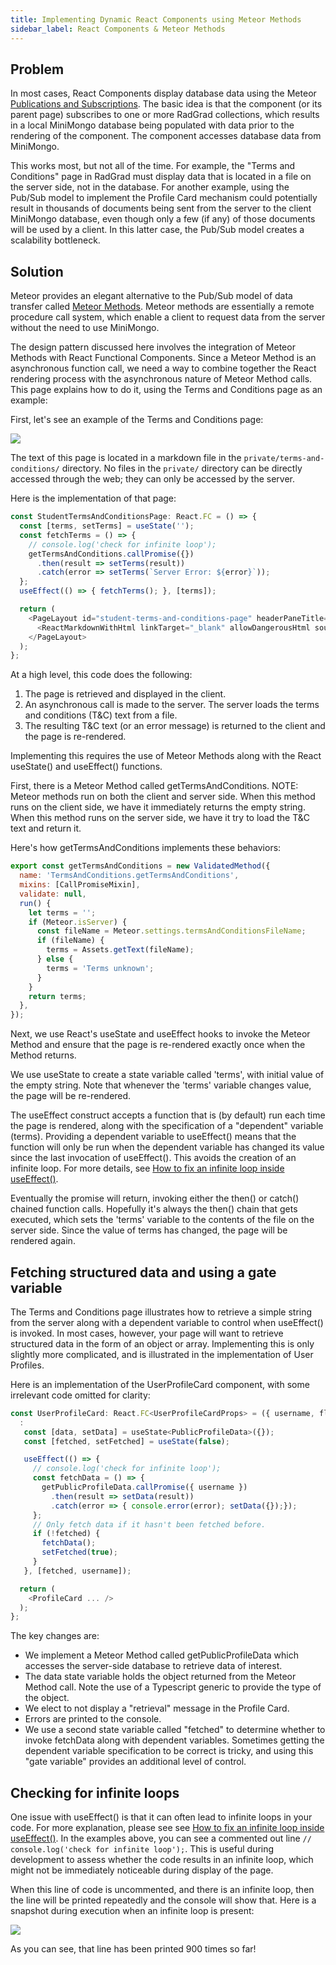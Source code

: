 ```yaml
---
title: Implementing Dynamic React Components using Meteor Methods
sidebar_label: React Components & Meteor Methods
---
```


## Problem

In most cases, React Components display database data using the Meteor [Publications and Subscriptions](https://guide.meteor.com/data-loading.html). The basic idea is that the component (or its parent page) subscribes to one or more RadGrad collections, which results in a local MiniMongo database being populated with data prior to the rendering of the component. The component accesses database data from MiniMongo.

This works most, but not all of the time.  For example, the "Terms and Conditions" page in RadGrad must display data that is located in a file on the server side, not in the database.  For another example, using the Pub/Sub model to implement the Profile Card mechanism could potentially result in thousands of documents being sent from the server to the client MiniMongo database, even though only a few (if any) of those documents will be used by a client.  In this latter case, the Pub/Sub model creates a scalability bottleneck.

## Solution

Meteor provides an elegant alternative to the Pub/Sub model of data transfer called [Meteor Methods](https://guide.meteor.com/methods.html). Meteor methods are essentially a remote procedure call system, which enable a client to request data from the server without the need to use MiniMongo.

The design pattern discussed here involves the integration of Meteor Methods with React Functional Components. Since a Meteor Method is an asynchronous function call, we need a way to combine together the React rendering process with the asynchronous nature of Meteor Method calls. This page explains how to do it, using the Terms and Conditions page as an example:

First, let's see an example of the Terms and Conditions page:

<img src="/img/patterns/terms-and-conditions-page.png" />

The text of this page is located in a markdown file in the `private/terms-and-conditions/` directory. No files in the `private/` directory can be directly accessed through the web; they can only be accessed by the server.

Here is the implementation of that page:

```javascript
const StudentTermsAndConditionsPage: React.FC = () => {
  const [terms, setTerms] = useState('');
  const fetchTerms = () => {
    // console.log('check for infinite loop');
    getTermsAndConditions.callPromise({})
      .then(result => setTerms(result))
      .catch(error => setTerms(`Server Error: ${error}`));
  };
  useEffect(() => { fetchTerms(); }, [terms]);

  return (
    <PageLayout id="student-terms-and-conditions-page" headerPaneTitle={headerPaneTitle} headerPaneBody={headerPaneBody}>
      <ReactMarkdownWithHtml linkTarget="_blank" allowDangerousHtml source={terms}/>
    </PageLayout>
  );
};
```

At a high level, this code does the following:

1. The page is retrieved and displayed in the client.
2. An asynchronous call is made to the server. The server loads the terms and conditions (T&C) text from a file.
3. The resulting T&C text (or an error message) is returned to the client and the page is re-rendered.

Implementing this requires the use of Meteor Methods along with the React useState() and useEffect() functions.

First, there is a Meteor Method called getTermsAndConditions. NOTE: Meteor methods run on both the client and server side.
When this method runs on the client side, we have it immediately returns the empty string. When this method runs on the server side, we have it try to load the T&C text and return it.

Here's how getTermsAndConditions implements these behaviors:

```javascript
export const getTermsAndConditions = new ValidatedMethod({
  name: 'TermsAndConditions.getTermsAndConditions',
  mixins: [CallPromiseMixin],
  validate: null,
  run() {
    let terms = '';
    if (Meteor.isServer) {
      const fileName = Meteor.settings.termsAndConditionsFileName;
      if (fileName) {
        terms = Assets.getText(fileName);
      } else {
        terms = 'Terms unknown';
      }
    }
    return terms;
  },
});
```

Next, we use React's useState and useEffect hooks to invoke the Meteor Method and ensure that the page is re-rendered exactly once when the Method returns.

We use useState to create a state variable called 'terms', with initial value of the empty string. Note that whenever
the 'terms' variable changes value, the page will be re-rendered.

The useEffect construct accepts a function that is (by default) run each time the page is rendered, along with the specification of a "dependent" variable (terms).  Providing a dependent variable to useEffect() means that the function will only be run when the dependent variable has changed its value since the last invocation of useEffect().  This avoids the creation of an infinite loop. For more details, see [How to fix an infinite loop inside useEffect()](https://medium.com/@andrewmyint/infinite-loop-inside-useeffect-react-hooks-6748de62871).

Eventually the promise will return, invoking either the then() or catch() chained function calls. Hopefully it's always the then() chain that gets executed, which sets the 'terms' variable to the contents of the file on the server side. Since the value of terms has changed, the page will be rendered again.

## Fetching structured data and using a gate variable

The Terms and Conditions page illustrates how to retrieve a simple string from the server along with a dependent variable to control when useEffect() is invoked. In most cases, however, your page will want to retrieve structured data in the form of an object or array.  Implementing this is only slightly more complicated, and is illustrated in the implementation of User Profiles.

Here is an implementation of the UserProfileCard component, with some irrelevant code omitted for clarity:

```javascript
const UserProfileCard: React.FC<UserProfileCardProps> = ({ username, fluid = true }) => {
  :
   const [data, setData] = useState<PublicProfileData>({});
   const [fetched, setFetched] = useState(false);

   useEffect(() => {
     // console.log('check for infinite loop');
     const fetchData = () => {
       getPublicProfileData.callPromise({ username })
         .then(result => setData(result))
         .catch(error => { console.error(error); setData({});});
     };
     // Only fetch data if it hasn't been fetched before.
     if (!fetched) {
       fetchData();
       setFetched(true);
     }
   }, [fetched, username]);

  return (
    <ProfileCard ... />
  );
};
```

The key changes are:
  * We implement a Meteor Method called getPublicProfileData which accesses the server-side database to retrieve data of interest.
  * The data state variable holds the object returned from the Meteor Method call. Note the use of a Typescript generic to provide the type of the object.
  * We elect to not display a "retrieval" message in the Profile Card.
  * Errors are printed to the console.
  * We use a second state variable called "fetched" to determine whether to invoke fetchData along with dependent variables. Sometimes getting the dependent variable specification to be correct is tricky, and using this "gate variable" provides an additional level of control.

## Checking for infinite loops

One issue with useEffect() is that it can often lead to infinite loops in your code. For more explanation, please see see [How to fix an infinite loop inside useEffect()](https://medium.com/@andrewmyint/infinite-loop-inside-useeffect-react-hooks-6748de62871).  In the examples above, you can see a commented out line `// console.log('check for infinite loop');`.  This is useful during development to assess whether the code results in an infinite loop, which might not be immediately noticeable during display of the page.

When this line of code is uncommented, and there is an infinite loop, then the line will be printed repeatedly and the console will show that. Here is a snapshot during execution when an infinite loop is present:

<img src="/img/patterns/useEffect-infinite-loop.png" />

As you can see, that line has been printed 900 times so far!
